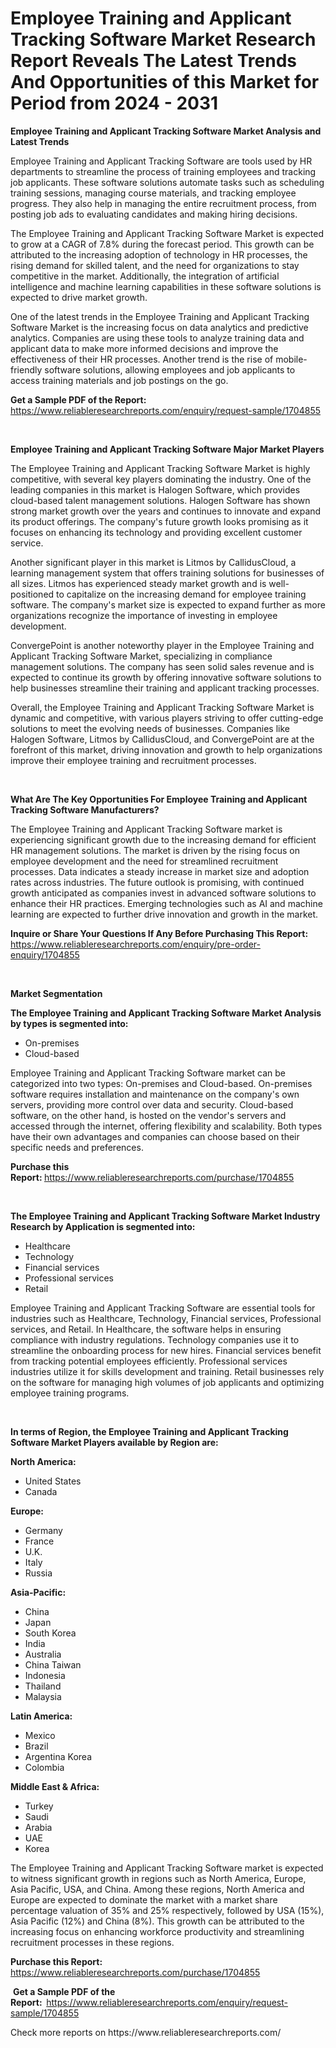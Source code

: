 <p><h1>Employee Training and Applicant Tracking Software Market Research Report Reveals The Latest Trends And Opportunities of this Market for Period from 2024 - 2031</h1></p><p><strong>Employee Training and Applicant Tracking Software Market Analysis and Latest Trends</strong></p>
<p><p>Employee Training and Applicant Tracking Software are tools used by HR departments to streamline the process of training employees and tracking job applicants. These software solutions automate tasks such as scheduling training sessions, managing course materials, and tracking employee progress. They also help in managing the entire recruitment process, from posting job ads to evaluating candidates and making hiring decisions.</p><p>The Employee Training and Applicant Tracking Software Market is expected to grow at a CAGR of 7.8% during the forecast period. This growth can be attributed to the increasing adoption of technology in HR processes, the rising demand for skilled talent, and the need for organizations to stay competitive in the market. Additionally, the integration of artificial intelligence and machine learning capabilities in these software solutions is expected to drive market growth.</p><p>One of the latest trends in the Employee Training and Applicant Tracking Software Market is the increasing focus on data analytics and predictive analytics. Companies are using these tools to analyze training data and applicant data to make more informed decisions and improve the effectiveness of their HR processes. Another trend is the rise of mobile-friendly software solutions, allowing employees and job applicants to access training materials and job postings on the go.</p></p>
<p><strong>Get a Sample PDF of the Report:&nbsp;</strong> <a href="https://www.reliableresearchreports.com/enquiry/request-sample/1704855">https://www.reliableresearchreports.com/enquiry/request-sample/1704855</a></p>
<p>&nbsp;</p>
<p><strong>Employee Training and Applicant Tracking Software Major Market Players</strong></p>
<p><p>The Employee Training and Applicant Tracking Software Market is highly competitive, with several key players dominating the industry. One of the leading companies in this market is Halogen Software, which provides cloud-based talent management solutions. Halogen Software has shown strong market growth over the years and continues to innovate and expand its product offerings. The company's future growth looks promising as it focuses on enhancing its technology and providing excellent customer service.</p><p>Another significant player in this market is Litmos by CallidusCloud, a learning management system that offers training solutions for businesses of all sizes. Litmos has experienced steady market growth and is well-positioned to capitalize on the increasing demand for employee training software. The company's market size is expected to expand further as more organizations recognize the importance of investing in employee development.</p><p>ConvergePoint is another noteworthy player in the Employee Training and Applicant Tracking Software Market, specializing in compliance management solutions. The company has seen solid sales revenue and is expected to continue its growth by offering innovative software solutions to help businesses streamline their training and applicant tracking processes.</p><p>Overall, the Employee Training and Applicant Tracking Software Market is dynamic and competitive, with various players striving to offer cutting-edge solutions to meet the evolving needs of businesses. Companies like Halogen Software, Litmos by CallidusCloud, and ConvergePoint are at the forefront of this market, driving innovation and growth to help organizations improve their employee training and recruitment processes.</p></p>
<p>&nbsp;</p>
<p><strong>What Are The Key Opportunities For Employee Training and Applicant Tracking Software Manufacturers?</strong></p>
<p><p>The Employee Training and Applicant Tracking Software market is experiencing significant growth due to the increasing demand for efficient HR management solutions. The market is driven by the rising focus on employee development and the need for streamlined recruitment processes. Data indicates a steady increase in market size and adoption rates across industries. The future outlook is promising, with continued growth anticipated as companies invest in advanced software solutions to enhance their HR practices. Emerging technologies such as AI and machine learning are expected to further drive innovation and growth in the market.</p></p>
<p><strong>Inquire or Share Your Questions If Any Before Purchasing This Report:</strong> <a href="https://www.reliableresearchreports.com/enquiry/pre-order-enquiry/1704855">https://www.reliableresearchreports.com/enquiry/pre-order-enquiry/1704855</a></p>
<p>&nbsp;</p>
<p><strong>Market Segmentation</strong></p>
<p><strong>The Employee Training and Applicant Tracking Software Market Analysis by types is segmented into:</strong></p>
<p><ul><li>On-premises</li><li>Cloud-based</li></ul></p>
<p><p>Employee Training and Applicant Tracking Software market can be categorized into two types: On-premises and Cloud-based. On-premises software requires installation and maintenance on the company's own servers, providing more control over data and security. Cloud-based software, on the other hand, is hosted on the vendor's servers and accessed through the internet, offering flexibility and scalability. Both types have their own advantages and companies can choose based on their specific needs and preferences.</p></p>
<p><strong>Purchase this Report:&nbsp;</strong><a href="https://www.reliableresearchreports.com/purchase/1704855">https://www.reliableresearchreports.com/purchase/1704855</a></p>
<p>&nbsp;</p>
<p><strong>The Employee Training and Applicant Tracking Software Market Industry Research by Application is segmented into:</strong></p>
<p><ul><li>Healthcare</li><li>Technology</li><li>Financial services</li><li>Professional services</li><li>Retail</li></ul></p>
<p><p>Employee Training and Applicant Tracking Software are essential tools for industries such as Healthcare, Technology, Financial services, Professional services, and Retail. In Healthcare, the software helps in ensuring compliance with industry regulations. Technology companies use it to streamline the onboarding process for new hires. Financial services benefit from tracking potential employees efficiently. Professional services industries utilize it for skills development and training. Retail businesses rely on the software for managing high volumes of job applicants and optimizing employee training programs.</p></p>
<p>&nbsp;</p>
<p><strong>In terms of Region, the Employee Training and Applicant Tracking Software Market Players available by Region are:</strong></p>
<p>
    <p> <strong> North America: </strong>
        <ul>
            <li>United States</li>
            <li>Canada</li>
        </ul>
        </p> 
    <p> <strong> Europe: </strong>
        <ul>
            <li>Germany</li>
            <li>France</li>
            <li>U.K.</li>
            <li>Italy</li>
            <li>Russia</li>
        </ul>
        </p> 
    <p> <strong> Asia-Pacific: </strong>
        <ul>
            <li>China</li>
            <li>Japan</li>
            <li>South Korea</li>
            <li>India</li>
            <li>Australia</li>
            <li>China Taiwan</li>
            <li>Indonesia</li>
            <li>Thailand</li>
            <li>Malaysia</li>
        </ul>
        </p> 
    <p> <strong> Latin America: </strong>
        <ul>
            <li>Mexico</li>
            <li>Brazil</li>
            <li>Argentina Korea</li>
            <li>Colombia</li>
        </ul>
        </p> 
    <p> <strong> Middle East & Africa: </strong>
        <ul>
            <li>Turkey</li>
            <li>Saudi</li>
            <li>Arabia</li>
            <li>UAE</li>
            <li>Korea</li>
        </ul>
    </p>
    </p>
<p><p>The Employee Training and Applicant Tracking Software market is expected to witness significant growth in regions such as North America, Europe, Asia Pacific, USA, and China. Among these regions, North America and Europe are expected to dominate the market with a market share percentage valuation of 35% and 25% respectively, followed by USA (15%), Asia Pacific (12%) and China (8%). This growth can be attributed to the increasing focus on enhancing workforce productivity and streamlining recruitment processes in these regions.</p></p>
<p><strong>Purchase this Report: </strong><a href="https://www.reliableresearchreports.com/purchase/1704855">https://www.reliableresearchreports.com/purchase/1704855</a></p>
<p>&nbsp;<strong>Get a Sample PDF of the Report:&nbsp;&nbsp;</strong><a href="https://www.reliableresearchreports.com/enquiry/request-sample/1704855">https://www.reliableresearchreports.com/enquiry/request-sample/1704855</a></p>
<p><strong></strong></p>
<p>Check more reports on https://www.reliableresearchreports.com/</p>